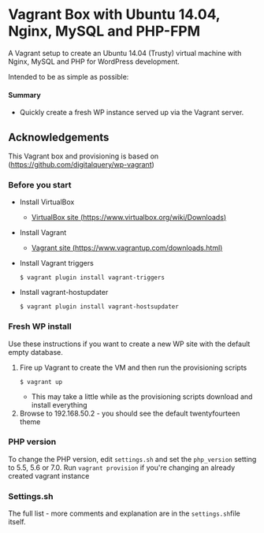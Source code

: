 # Vagrant Box with Ubuntu 14.04, Nginx, MySQL and PHP-FPM

A Vagrant setup to create an Ubuntu 14.04 (Trusty) virtual machine with Nginx, MySQL and PHP for WordPress development.

Intended to be as simple as possible:


#### Summary

* Quickly create a fresh WP instance served up via the Vagrant server.

## Acknowledgements

This Vagrant box and provisioning is based on (https://github.com/digitalquery/wp-vagrant) 

### Before you start

* Install VirtualBox
	* [VirtualBox site (https://www.virtualbox.org/wiki/Downloads)](https://www.virtualbox.org/wiki/Downloads)

* Install Vagrant
	* [Vagrant site (https://www.vagrantup.com/downloads.html)](https://www.vagrantup.com/downloads.html)

* Install Vagrant triggers 
	
	```
	$ vagrant plugin install vagrant-triggers
	```
	
* Install vagrant-hostupdater 

	```
	$ vagrant plugin install vagrant-hostsupdater
	```

### Fresh WP install

Use these instructions if you want to create a new WP site with the default empty database.

1. Fire up Vagrant to create the VM and then run the provisioning scripts
	```
	$ vagrant up
	```
	* This may take a little while as the provisioning scripts download and install everything
2. Browse to 192.168.50.2 - you should see the default twentyfourteen theme

### PHP version

To change the PHP version, edit `settings.sh` and set the `php_version` setting to 5.5, 5.6 or 7.0. Run `vagrant provision` if you're changing an already created vagrant instance

### Settings.sh

The full list - more comments and explanation are in the `settings.sh`file itself. 
